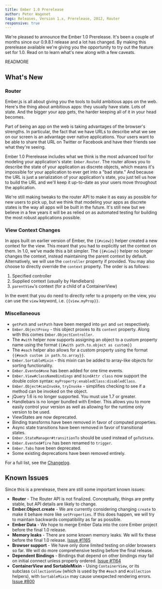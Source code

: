 ```yaml
--- 
title: Ember 1.0 Prerelease
author: Peter Wagenet
tags: Releases, Version 1.x, Prerelease, 2012, Router
responsive: true
---
```


We're pleased to announce the Ember 1.0 Prerelease. It's been a couple
of months since our 0.9.8.1 release and a lot has changed. By making
this prerelease available we're giving you the opportunity to try out
the feature set for 1.0. Read on to learn what's new along with a few
caveats.

READMORE

## What's New

### Router

Ember.js is all about giving you the tools to build ambitious apps on
the web. Here's the thing about ambitious apps: they usually have state.
Lots of state. And the bigger your app gets, the harder keeping all
of it in your head becomes.

Part of being an app on the web is taking advantages of the browser's
strengths. In particular, the fact that we have URLs to describe what
we see on our screen is an advantage over native applications. Your
users want to be able to share that URL on Twitter or Facebook and have
 their friends see what they're seeing.

Ember 1.0 Prerelease includes what we think is the most advanced tool
for modeling your application's state: `Ember.Router`. The router allows
you to describe the state of your application as discrete objects, which
means it's impossible for your application to ever get into a "bad
state." And because the URL is just a serialization of your
application's state, you just tell us how to build the URL and we'll
keep it up-to-date as your users move throughout the application.

We're still making tweaks to the router API to make it as easy as
possible for new users to pick up, but we think that modeling your apps
as discrete states is the way all apps will be built in the future. It's
still new but we believe in a few years it will be as relied on as
automated testing for building the most robust applications possible.

### View Context Changes

In apps built on earlier version of Ember, the `{{#view}}` helper
created a new context for the view. This meant that you had to
explicitly set the context on them. In 1.0, we've made this a bit
simpler. The `{{#view}}` helper no longer changes the context, instead
maintaining the parent context by default. Alternatively, we will use
the `controller` property if provided. You may also choose to directly
override the `context` property. The order is as follows:

1. Specified controller
2. Supplied context (usually by Handlebars)
3. `parentView`'s context (for a child of a ContainerView)

In the event that you do need to directly refer to a property on the
view, you can use the `view` keyword, i.e. `{{view.myProp}}`.

### Miscellaneous

* `getPath` and `setPath` have been merged into `get` and `set`
  respectively.
* `Ember.ObjectProxy` - this object proxies to its `content` property.
  Along with this comes `Ember.ObjectController`.
* The `#with` helper now supports assigning an object to a custom
  property name using the format `{{#with path.to.object as custom}}`
* The `#each` helper also allows for a custom property using the format
  `{{#each custom in path.to.array}}`.
* `Ember.SortableMixin` - this mixin can be added to array-like objects
  for sorting functionality.
* `Ember.Evented#one` has been added for one time events.
* `Ember.View#classNameBindings` and `bindAttr class` now support the
  double colon syntax: `myProperty:enabledClass:disabledClass`.
* `Ember.Object#canInvoke`, `tryInvoke` - simplifies checking to see if
  a method can be invoked on the object.
* jQuery 1.6 is no longer supported. You must use 1.7 or greater.
* Handlebars is no longer bundled with Ember. This allows you to more
  easily control your version as well as allowing for the runtime only
  version to be used.
* ViewStates are now deprecated.
* Binding transforms have been removed in favor of computed properties.
* Async state transitions have been removed in favor of transitional
  states.
* `Ember.StateManager#transitionTo` should be used instead of
  `goToState`.
* `Ember.Evented#fire` has been renamed to `trigger`.
* `Ember.Tabs` have been deprecated.
* Some existing deprecations have been removed entirely.

For a full list, see the [Changelog](https://github.com/emberjs/ember.js/blob/master/CHANGELOG).


## Known Issues

Since this is a prerelease, there are still some important known issues:

* **Router** - The Router API is not finalized. Conceptually, things
  are pretty stable, but API details are likely to change.
* **Ember.Object.create** - We are currently considering changing `create`
  to make it behave more like `setProperties`. If this does
  happen, we will try to maintain backwards compatibility as far as
  possible.
* **Ember Data** - We hope to merge Ember Data into the core Ember project
  before the final 1.0 release.
* **Memory leaks** - There are some known memory leaks. We will fix these
  before the final 1.0 release. [Issue #1165](https://github.com/emberjs/ember.js/issues/1165)
* **Browser support** - We have only done limited testing on older
  browsers so far. We will do more comprehensive testing before the
  final release.
* **Dependent Bindings** - Bindings that depend on other bindings may
  fail on initial connect unless properly ordered. [Issue #1164](https://github.com/emberjs/ember.js/issues/1164)
* **ContainerView and SortableMixin** - Using `ContainerView`, or its
  subclass `CollectionView` (which is used by the `#each` and
  `#collection` helpers), with `SortableMixin` may cause unexpected
  rendering errors. [Issue #800](https://github.com/emberjs/ember.js/issues/800)
